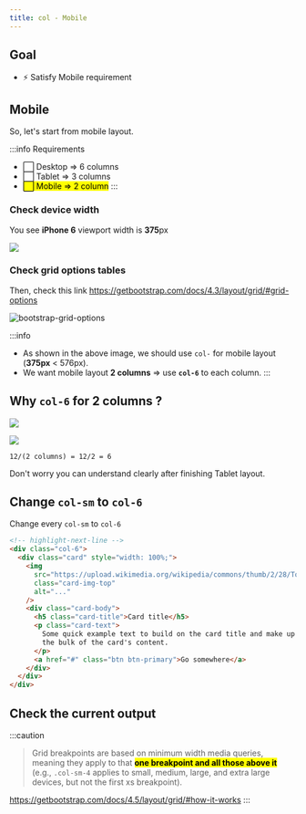 ```yaml
---
title: col - Mobile
---
```


## Goal
- ⚡ Satisfy Mobile requirement
  
## Mobile
So, let's start from mobile layout.

:::info Requirements
- ⬜ Desktop => 6 columns
- ⬜ Tablet => 3 columns
- <mark>⬜ Mobile => 2 column</mark>
:::

### Check device width
You see **iPhone 6** viewport width is **375**px

![](../../img/2020-05-19-12-44-11.png)

### Check grid options tables
Then, check this link https://getbootstrap.com/docs/4.3/layout/grid/#grid-options

![bootstrap-grid-options](https://storage.googleapis.com/coderhackers-assets/the-complete-webdev-with-rails-2020/bootstrap-css-guide/bootstrap-grid-options-mobile_LI%20(2).jpg)

:::info
- As shown in the above image, we should use `col-` for mobile layout (**375px** < 576px).
- We want mobile layout **2 columns** => use **`col-6`** to each column.
:::

## Why `col-6` for 2 columns ?

![](../../img/2020-05-19-08-36-38.png)

![](../../img/2020-05-19-08-06-38.png)

```
12/(2 columns) = 12/2 = 6
```
Don't worry you can understand clearly after finishing Tablet layout.

## Change `col-sm` to `col-6`
Change every `col-sm` to `col-6`
```html
<!-- highlight-next-line -->
<div class="col-6">
  <div class="card" style="width: 100%;">
    <img
      src="https://upload.wikimedia.org/wikipedia/commons/thumb/2/28/Tortoiseshell_she-cat.JPG/640px-Tortoiseshell_she-cat.JPG"
      class="card-img-top"
      alt="..."
    />
    <div class="card-body">
      <h5 class="card-title">Card title</h5>
      <p class="card-text">
        Some quick example text to build on the card title and make up
        the bulk of the card's content.
      </p>
      <a href="#" class="btn btn-primary">Go somewhere</a>
    </div>
  </div>
</div>
```

## Check the current output

:::caution

> Grid breakpoints are based on minimum width media queries, meaning they apply to that <mark>**one breakpoint and all those above it**</mark> (e.g., `.col-sm-4` applies to small, medium, large, and extra large devices, but not the first xs breakpoint).

https://getbootstrap.com/docs/4.5/layout/grid/#how-it-works
:::